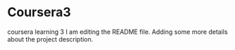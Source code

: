 # Coursera3
coursera learning 3
I am editing the README file. Adding some more details about the project description.
